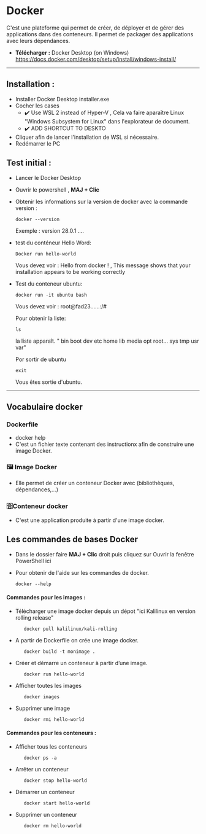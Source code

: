 # Docker

C'est une plateforme qui permet de créer, de déployer et de gérer des applications dans des conteneurs.
Il permet de packager des applications avec leurs dépendances.

- **Télécharger :** Docker Desktop (on Windows) https://docs.docker.com/desktop/setup/install/windows-install/

---- 

 ## **Installation :**
- Installer Docker Desktop installer.exe
- Cocher les cases
   * ✔️ Use WSL 2 instead of Hyper-V
        ,  Cela va faire aparaître Linux "Windows Subsystem for Linux" dans l'explorateur de document.
   * ✔️ ADD SHORTCUT TO DESKTO
- Cliquer afin de lancer l'installation de WSL si nécessaire.
- Redémarrer le PC


## **Test initial :**

  - Lancer le Docker Desktop
  
   - Ouvrir le powershell , **MAJ + Clic**

- Obtenir les informations sur la version de docker avec la commande version :

      docker --version
    Exemple : version 28.0.1    .... 


- test du conténeur Hello Word:
         
      Docker run hello-world  
 
     Vous devez voir : Hello from docker !   ,   This message shows that your installation appears to be working correctly

- Test du conteneur ubuntu:

      docker run -it ubuntu bash
     Vous devez voir : root@fad23......:/#

     Pour obtenir la liste: 
  
      ls

     la liste apparaît. " bin boot dev etc home lib media opt root... sys tmp usr var"

     Por sortir de ubuntu
  
      exit

     Vous êtes sortie d'ubuntu.


---- 

## Vocabulaire docker

### Dockerfile
- docker help
- C'est un fichier texte contenant des instructionx afin de construire une image Docker.

### 🖼️ Image Docker
- Elle permet de créer un conteneur Docker avec (bibliothèques, dépendances,...) 

### 🈴Conteneur docker
- C'est une application produite à partir d'une image docker.

## Les commandes de bases Docker 

- Dans le dossier faire **MAJ + Clic** droit puis cliquez sur Ouvrir la fenêtre PowerShell ici

- Pour obtenir de l'aide sur les commandes de docker.

      docker --help

#### Commandes pour les images :

- Télécharger une image docker depuis un dépot "ici Kalilinux en version rolling release"

         docker pull kalilinux/kali-rolling

- A partir de Dockerfile on crée une image docker.

         docker build -t monimage .
  
- Créer et démarre un conteneur à partir d’une image.

         docker run hello-world

- Afficher toutes les images

         docker images

- Supprimer une image

         docker rmi hello-world


#### Commandes pour les conteneurs :

- Afficher tous les conteneurs

         docker ps -a
  
- Arrêter un conteneur

         docker stop hello-world

- Démarrer un conteneur

         docker start hello-world

- Supprimer un conteneur

         docker rm hello-world

